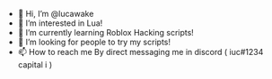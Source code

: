 - 👋 Hi, I’m @lucawake
- 👀 I’m interested in Lua!
- 🌱 I’m currently learning Roblox Hacking scripts!
- 💞️ I’m looking for people to try my scripts!
- 📫 How to reach me By direct messaging me in discord ( iuc#1234 capital i )

